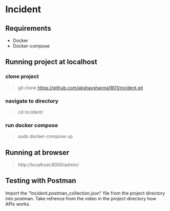 # Incident
## Requirements
- Docker
- Docker-compose

## Running project at localhost
### clone project
> git clone https://github.com/akshaysharma1801/incident.git

### navigate to directory
> cd incident/

### run docker compose
> sudo docker-compose up

## Running at browser
> http://localhost:8000/admin/

## Testing with Postman
Import the "Incident.postman_collection.json" file from the project directory into postman.
Take refrence from the video in the project directory how APIs works.